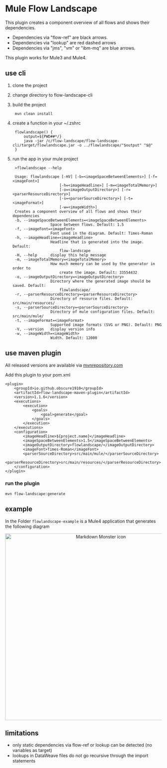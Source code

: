 # Mule Flow Landscape

This plugin creates a component overview of all flows and shows their dependencies. 
- Dependencies via "flow-ref" are black arrows. 
- Dependencies via "lookup" are red dashed arrows 
- Dependencies via "jms", "vm" or "ibm-mq" are blue arrows.

This plugin works for Mule3 and Mule4.

## use cli

1. clone the project
2. change directory to flow-landscape-cli
3. build the project

        mvn clean install
4. create a function in your ~/.zshrc

        flowlandscape() {
            output=${PWD##*/}
            java -jar /c/flow-landscape/flow-landscape-cli/target/flowlandscape.jar -o ../flowlandscape/"$output" "$@"
        }
5. run the app in your mule project

        >flowlandscape --help
        
        Usage: flowlandscape [-HV] [-b=<imageSpaceBetweenElements>] [-f=<imageFont>]
                            [-h=<imageHeadline>] [-m=<imageTotalMemory>]
                            [-o=<imageOutputDirectory>] [-r=<parserResourceDirectory>]
                            [-s=<parserSourceDirectory>] [-t=<imageFormat>]
                            [-w=<imageWidth>]
        Creates a component overview of all flows and shows their dependencies
        -b, --imageSpaceBetweenElements=<imageSpaceBetweenElements>
                        Space between flows. Default: 1.5
        -f, --imageFont=<imageFont>
                        Font used in the diagram. Default: Times-Roman
        -h, --imageHeadline=<imageHeadline>
                        Headline that is generated into the image. Default:
                            flow-landscape
        -H, --help      display this help message
        -m, --imageTotalMemory=<imageTotalMemory>
                        How much memory can be used by the generator in order to
                            create the image. Default: 33554432
        -o, --imageOutputDirectory=<imageOutputDirectory>
                        Directory where the generated image should be saved. Default:
                            flowlandscape/
        -r, --parserResourceDirectory=<parserResourceDirectory>
                        Directory of resource files. Default: src/main/resources/
        -s, --parserSourceDirectory=<parserSourceDirectory>
                        Directory of mule configuration files. Default: src/main/mule/
        -t, --imageFormat=<imageFormat>
                        Supported image formats (SVG or PNG). Default: PNG
        -V, --version   display version info
        -w, --imageWidth=<imageWidth>
                        Width. Default: 12000

## use maven plugin

All released versions are available via [mvnrepository.com](https://mvnrepository.com/search?q=io.github.obscure1910)


Add this plugin to your pom.xml

    <plugin>
        <groupId>io.github.obscure1910</groupId>
        <artifactId>flow-landscape-maven-plugin</artifactId>
        <version>1.1.6</version>
        <executions>
            <execution>
                <goals>
                    <goal>generate</goal>
                </goals>
            </execution>
        </executions>
        <configuration>
            <imageHeadline>${project.name}</imageHeadline>
            <imageSpaceBetweenElements>1.5</imageSpaceBetweenElements>
            <imageOutputDirectory>flowlandscape/</imageOutputDirectory>
            <imageFont>Times-Roman</imageFont>
            <parserSourceDirectory>src/main/mule/</parserSourceDirectory>
            <parserResourceDirectory>src/main/resources/</parserResourceDirectory>
        </configuration>
    </plugin>

### run the plugin

    mvn flow-landscape:generate

## example

In the Folder `flowlandscape-example` is a Mule4 application that generates the following diagram

<img src="flow-landscape-example/flowlandscape/flowlandscape.png"
     alt="Markdown Monster icon"
     style="height: 600px; margin-left: auto; margin-right: auto; display:block; text-align:center" />

## limitations

- only static dependencies via flow-ref or lookup can be detected (no variables as target)
- lookups in DataWeave files do not go recursive through the import statements

